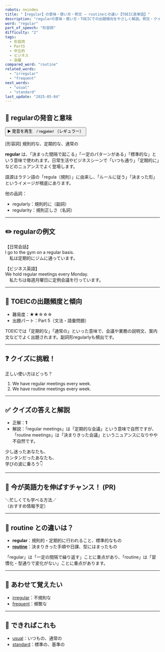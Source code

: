 ```yaml
---
robots: noindex
title: "【regular】の意味・使い方・例文 ― routineとの違い【TOEIC英単語】"
description: "regularの意味・使い方・TOEICでの出題傾向をやさしく解説。例文・クイズ付きでroutineとの違いもわかりやすく学べます。"
word: "regular"
part_of_speech: "形容詞"
difficulty: "2"
tags:
  - 形容詞
  - Part5
  - 中立的
  - ビジネス
  - 会議
compared_word: "routine"
related_words:
  - "irregular"
  - "frequent"
next_words:
  - "usual"
  - "standard"
last_update: "2025-05-04"
---
```


## 🔰 regularの発音と意味

<button class="play-audio" onclick="playTTS('regular')">
  <span class="play-audio-main">
    ▶️ 発音を再生　/ˈreɡjələr/
  </span>
  <span class="play-audio-sub">
    （レギュラー）
  </span>
</button>

[形容詞] 規則的な、定期的な、通常の

**regular** は、「決まった間隔で起こる」「一定のパターンがある」「標準的な」という意味で使われます。日常生活やビジネスシーンで「いつも通り」「定期的に」などのニュアンスでよく登場します。

語源はラテン語の「regula（規則）」に由来し、「ルールに従う」「決まった形」というイメージが根底にあります。

他の品詞：  
- regularly：規則的に（副詞）
- regularity：規則正しさ（名詞）

---

## ✏️ regularの例文

【日常会話】  
I go to the gym on a regular basis.  
　私は定期的にジムに通っています。

【ビジネス英語】  
We hold regular meetings every Monday.  
　私たちは毎週月曜日に定例会議を行っています。

---

## 🎯 TOEICの出題頻度と傾向

- 難易度：★★☆☆☆
- 出題パート：Part 5（文法・語彙問題）

TOEICでは「定期的な」「通常の」といった意味で、会議や業務の説明文、案内文などでよく出題されます。副詞形regularlyも頻出です。

---

## ❓ クイズに挑戦！

正しい使い方はどっち？

1. We have regular meetings every week.  
2. We have routine meetings every week.

---

## ✅ クイズの答えと解説

- 正解：**1**
- 解説：「regular meetings」は「定期的な会議」という意味で自然ですが、「routine meetings」は「決まりきった会議」というニュアンスになりやや不自然です。

少し迷ったあなたも、  
カンタンだったあなたも、  
学びの波に乗ろう👇️

---

## 🚀 今が英語力を伸ばすチャンス！ (PR)

<div class="info-center">
＼忙しくても学べる方法／<br>  
（おすすめ情報予定）
</div>

---

## 🤔  routine との違いは？

- **regular**：規則的・定期的に行われること、標準的なもの
- **[routine](/word/routine)**：決まりきった手順や日課、型にはまったもの

「regular」は「一定の間隔で繰り返す」ことに重点があり、「routine」は「習慣化・型通りで変化がない」ことに重点があります。

---

## 🧩 あわせて覚えたい

- [irregular](/word/irregular)：不規則な
- [frequent](/word/frequent)：頻繁な

---

## 📖 できればこれも

- [usual](/word/usual)：いつもの、通常の
- [standard](/word/standard)：標準の、基準の

<!-- cvid: aid01_bid30 -->
